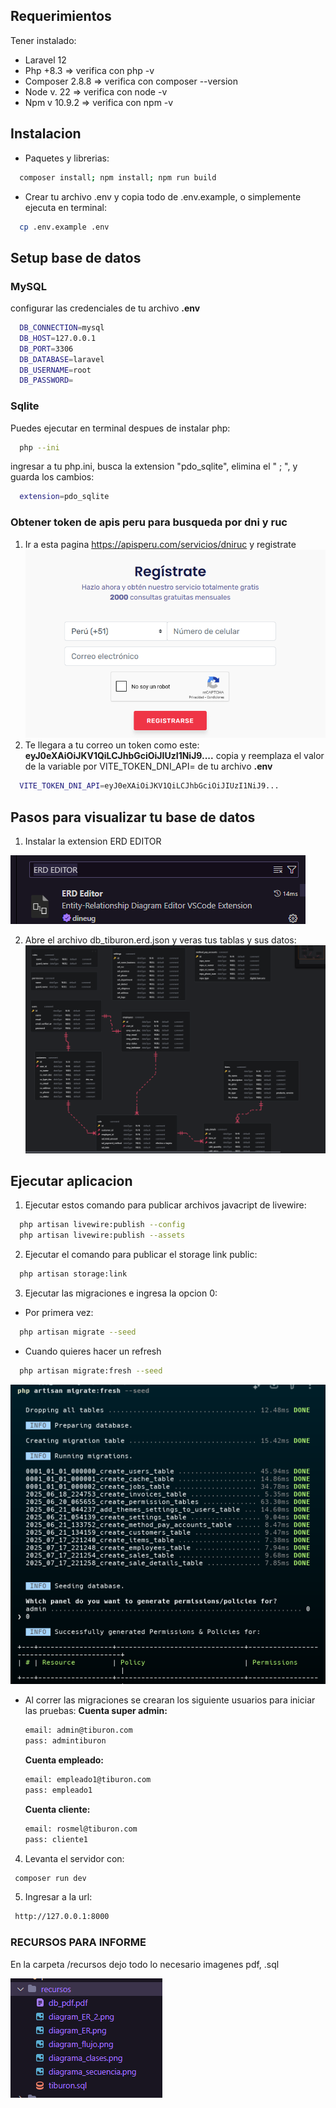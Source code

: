 ## Requerimientos
Tener instalado:
- Laravel 12
- Php +8.3 => verifica con php -v
- Composer 2.8.8 => verifica con composer --version
- Node v. 22 => verifica con node -v
- Npm v 10.9.2 => verifica con npm -v

## Instalacion
- Paquetes y librerias:
``` bash 
  composer install; npm install; npm run build
```

- Crear tu archivo .env y copia todo de .env.example, o simplemente ejecuta en terminal:
``` bash 
  cp .env.example .env
```

## Setup base de datos 
### MySQL
configurar las credenciales de tu archivo **.env**
``` bash
  DB_CONNECTION=mysql
  DB_HOST=127.0.0.1
  DB_PORT=3306
  DB_DATABASE=laravel
  DB_USERNAME=root
  DB_PASSWORD=
```

### Sqlite
Puedes ejecutar en terminal despues de instalar php:
``` bash 
  php --ini
```
ingresar a tu php.ini, busca la extension "pdo_sqlite", elimina el " ; ", y guarda los cambios:
``` bash 
  extension=pdo_sqlite
```

### Obtener token de apis peru para busqueda por dni y ruc
1. Ir a esta pagina https://apisperu.com/servicios/dniruc y registrate
![alt text](image.png)
2. Te llegara a tu correo un token como este:
 **eyJ0eXAiOiJKV1QiLCJhbGciOiJIUzI1NiJ9....**
 copia y reemplaza el valor de la variable por VITE_TOKEN_DNI_API= de tu archivo **.env**
``` bash 
  VITE_TOKEN_DNI_API=eyJ0eXAiOiJKV1QiLCJhbGciOiJIUzI1NiJ9...
```

## Pasos para visualizar tu base de datos
1. Instalar la extension ERD EDITOR 

![alt text](image-1.png)

2. Abre el archivo db_tiburon.erd.json y veras tus tablas y sus datos:
![alt text](image-2.png)

## Ejecutar aplicacion
1. Ejecutar estos comando para publicar archivos javacript de livewire: 
``` sh
  php artisan livewire:publish --config 
  php artisan livewire:publish --assets 
```

2. Ejecutar el comando para publicar el storage link public:
``` sh
  php artisan storage:link
```

3. Ejecutar las migraciones e ingresa la opcion 0:
- Por primera vez:
``` sh
  php artisan migrate --seed
```
- Cuando quieres hacer un refresh
``` sh
  php artisan migrate:fresh --seed
```
![alt text](image-3.png)

- Al correr las migraciones se crearan los siguiente usuarios para iniciar las pruebas:
  **Cuenta super admin:**
    ``` sh
    email: admin@tiburon.com
    pass: admintiburon
    ```
  **Cuenta empleado:**
    ``` sh
    email: empleado1@tiburon.com
    pass: empleado1
    ```
  **Cuenta cliente:**
    ``` sh
    email: rosmel@tiburon.com
    pass: cliente1
    ```
4. Levanta el servidor con:
 ``` sh
  composer run dev
```

5. Ingresar a la url:
 ``` sh
  http://127.0.0.1:8000
```

### RECURSOS PARA INFORME

En la carpeta /recursos dejo todo lo necesario imagenes pdf, .sql

![alt text](image-4.png)